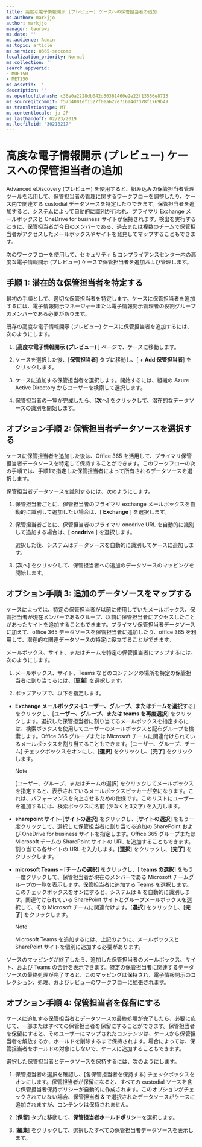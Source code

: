 ```yaml
---
title: 高度な電子情報開示 (プレビュー) ケースへの保管担当者の追加
ms.author: markjjo
author: markjjo
manager: laurawi
ms.date: ''
ms.audience: Admin
ms.topic: article
ms.service: O365-seccomp
localization_priority: Normal
ms.collection: ''
search.appverid:
- MOE150
- MET150
ms.assetid: ''
description: ''
ms.openlocfilehash: c36e0a2228db042d50361460e2e22f13556e8715
ms.sourcegitcommit: f57b4001ef1327f0ea622e716a4d7d78f1769b49
ms.translationtype: MT
ms.contentlocale: ja-JP
ms.lasthandoff: 02/23/2019
ms.locfileid: "30218217"
---
```

# <a name="add-custodians-to-an-advanced-ediscovery-preview-case"></a>高度な電子情報開示 (プレビュー) ケースへの保管担当者の追加

Advanced eDiscovery (プレビュー) を使用すると、組み込みの保管担当者管理ツールを活用して、保管担当者の管理に関するワークフローを調整したり、ケース内で関連する custodial データソースを特定したりできます。保管担当者を追加すると、システムによって自動的に識別が行われ、プライマリ Exchange メールボックスと OneDrive for business サイトが保持されます。検出を実行するときに、保管担当者が今日のメンバーである、過去または複数のチームで保管担当者がアクセスしたメールボックスやサイトを発見してマップすることもできます。

次のワークフローを使用して、セキュリティ & コンプライアンスセンター内の高度な電子情報開示 (プレビュー) ケースで保管担当者を追加および管理します。 

## <a name="step-1-identify-potential-custodians"></a>手順 1: 潜在的な保管担当者を特定する

最初の手順として、適切な保管担当者を特定します。ケースに保管担当者を追加するには、電子情報開示マネージャーまたは電子情報開示管理者の役割グループのメンバーである必要があります。   

既存の高度な電子情報開示 (プレビュー) ケースに保管担当者を追加するには、次のようにします。

1. **[高度な電子情報開示 (プレビュー)** ] ページで、ケースに移動します。
 
2. ケースを選択した後、[**保管担当者**] タブに移動し、[ **+ Add 保管担当者**] をクリックします。 
 
3. ケースに追加する保管担当者を選択します。開始するには、組織の Azure Active Directory からユーザーを検索して選択します。
 
4. 保管担当者の一覧が完成したら、[**次**へ] をクリックして、潜在的なデータソースの識別を開始します。 
   
## <a name="optional-step-2-select-custodian-data-sources"></a>オプション手順 2: 保管担当者データソースを選択する

ケースに保管担当者を追加した後は、Office 365 を活用して、プライマリ保管担当者データソースを特定して保持することができます。このワークフローの次の手順では、手順1で指定した保管担当者によって所有されるデータソースを選択します。 

保管担当者データソースを識別するには、次のようにします。 

1. 保管担当者ごとに、保管担当者のプライマリ exchange メールボックスを自動的に識別して追加したい場合は、[ **Exchange** ] を選択します。 
 
2. 保管担当者ごとに、保管担当者のプライマリ onedrive URL を自動的に識別して追加する場合は、[ **onedrive** ] を選択します。 

    選択した後、システムはデータソースを自動的に識別してケースに追加します。
 
4. [**次**へ] をクリックして、保管担当者への追加のデータソースのマッピングを開始します。

## <a name="optional-step-3-map-additional-data-sources"></a>オプション手順 3: 追加のデータソースをマップする

ケースによっては、特定の保管担当者が以前に使用していたメールボックス、保管担当者が現在メンバーであるグループ、以前に保管担当者にアクセスしたことがあったサイトを追加することもできます。プライマリ保管担当者データソースに加えて、office 365 データソースを保管担当者に追加したり、office 365 を利用して、潜在的な関連データソースの特定に役立てることができます。 

メールボックス、サイト、またはチームを特定の保管担当者にマップするには、次のようにします。

1. メールボックス、サイト、Teams などのコンテンツの場所を特定の保管担当者に割り当てるには、[**更新**] を選択します。 

2. ポップアップで、以下を指定します。
   
  -  **Exchange メールボックス**-[**ユーザー、グループ、またはチームを選択**する] をクリックし、[**ユーザー、グループ、または teams を再度選択**] をクリックします。選択した保管担当者に割り当てるメールボックスを指定するには、検索ボックスを使用してユーザーのメールボックスと配布グループを検索します。Office 365 グループまたは Microsoft チームに関連付けられているメールボックスを割り当てることもできます。[ユーザー、グループ、チーム] チェックボックスをオンにし、[**選択**] をクリックし、[**完了**] をクリックします。

      > [!NOTE]
      > [ユーザー、グループ、またはチームの選択] をクリックしてメールボックスを指定すると、表示されているメールボックスピッカーが空になります。これは、パフォーマンスを向上させるための仕様です。このリストにユーザーを追加するには、検索ボックスに名前 (少なくと3文字) を入力します。
     
   - **sharepoint サイト**-[**サイトの選択**] をクリックし、[**サイトの選択**] をもう一度クリックして、選択した保管担当者に割り当てる追加の SharePoint および OneDrive for business サイトを指定します。Office 365 グループまたは Microsoft チームの SharePoint サイトの URL を追加することもできます。割り当てる各サイトの URL を入力します。[**選択**] をクリックし、[**完了**] をクリックします。
   - **microsoft Teams** – [**チームの選択**] をクリックし、[ **teams の選択**] をもう一度クリックして、保管担当者が現在のメンバーである Microsoft チームグループの一覧を表示します。保管担当者に追加する Teams を選択します。このチェックボックスをオンにすると、システムは & を自動的に識別します。関連付けられている SharePoint サイトとグループメールボックスを選択して、その Microsoft チームに関連付けます。[**選択**] をクリックし、[**完了**] をクリックします。
        
      > [!NOTE]
      > Microsoft Teams を追加するには、上記のように、メールボックスと SharePoint サイトを個別に追加する必要があります。

ソースのマッピングが終了したら、追加した保管担当者のメールボックス、サイト、および Teams の合計を表示できます。特定の保管担当者に関連するデータソースの最終処理が完了すると、このマッピングは保持され、電子情報開示のコレクション、処理、およびレビューのワークフローに拡張されます。 

## <a name="optional-step-4-place-custodians-on-hold"></a>オプション手順 4: 保管担当者を保留にする

 ケースに追加する保管担当者とデータソースの最終処理が完了したら、必要に応じて、一部またはすべての保管担当者を保留にすることができます。保管担当者を保留にすると、そのユーザーにマップされたコンテンツは、ケースから保管担当者を解放するか、ホールドを削除するまで保持されます。場合によっては、保管担当者をホールドの対象にしないで、ケースに追加することもできます。 

選択した保管担当者とデータソースを保持するには、次のようにします。

1. 保管担当者の選択を確認し、[各保管担当者を保持する] チェックボックスをオンにします。保管担当者が保留になると、すべての custodial ソースを含む保管担当者保持ポリシーが自動的に作成されます。このオプションがチェックされていない場合、保管担当者 & で選択されたデータソースがケースに追加されますが、コンテンツは保持されません。

2. [**保留**] タブに移動して、**保管担当者ホールドポリシー**を選択します。 

3. [**編集**] をクリックして、選択したすべての保管担当者データソースを表示します。
